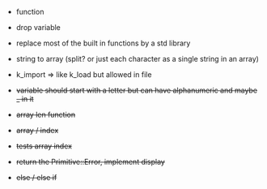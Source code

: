 - function
- drop variable
- replace most of the built in functions by a std library
- string to array (split? or just each character as a single string in an array)
- k_import => like k_load but allowed in file

- <s>variable should start with a letter but can have alphanumeric and maybe _ in it</s>
- <s>array len function</s>
- <s>array / index</s>
- <s>tests array index</s>
- <s>return the Primitive::Error, implement display</s>
- <s>else / else if</s>